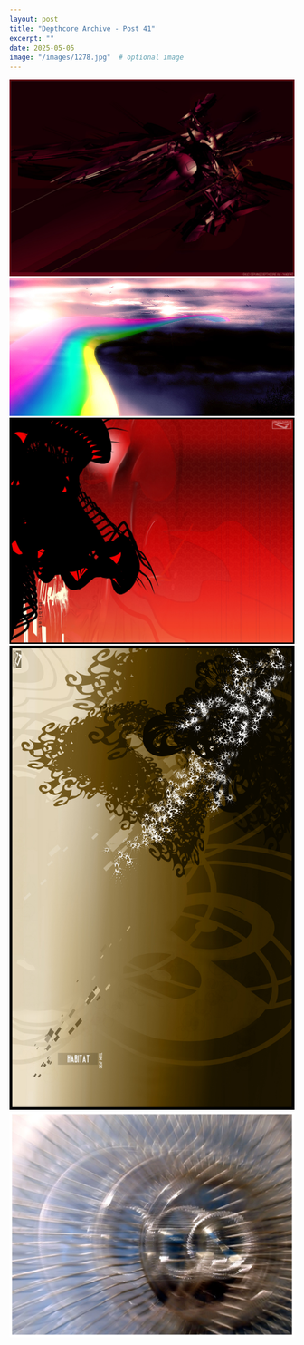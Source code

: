 ```yaml
---
layout: post
title: "Depthcore Archive - Post 41"
excerpt: ""
date: 2025-05-05
image: "/images/1278.jpg"  # optional image
---
```


<img src="/images/1278.jpg">
<img src="/images/1279.jpg" alt="1279.jpg"/>
<img src="/images/1280.jpg" alt="1280.jpg"/>
<img src="/images/1281.jpg" alt="1281.jpg"/>
<img src="/images/1282.jpg" alt="1282.jpg"/>
